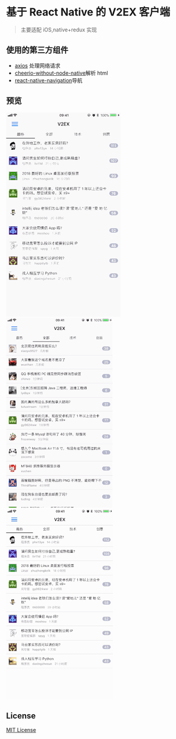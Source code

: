 # 基于 React Native 的 V2EX 客户端

> 主要适配 iOS,native+redux 实现

## 使用的第三方组件

* [axios](https://github.com/axios/axios) 处理网络请求
* [cheerio-without-node-native](https://github.com/oyyd/cheerio-without-node-native)解析 html
* [react-native-navigation](https://github.com/wix/react-native-navigation)导航

## 预览

![screen1](./DemoImage/rn-v2ex-screen-one.gif)
![screen2](./DemoImage/rn-v2ex-screen-two.gif)
![screen3](./DemoImage/rn-v2ex-screen-three.gif)

## License

[MIT License](./LICENSE)
